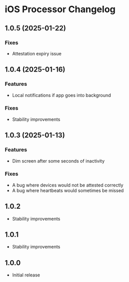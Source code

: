 # iOS Processor Changelog

## 1.0.5 (2025-01-22)

### Fixes

- Attestation expiry issue

## 1.0.4 (2025-01-16)

### Features

- Local notifications if app goes into background

### Fixes

- Stability improvements

## 1.0.3 (2025-01-13)

### Features

- Dim screen after some seconds of inactivity

### Fixes

- A bug where devices would not be attested correctly
- A bug where heartbeats would sometimes be missed

## 1.0.2

- Stability improvements

## 1.0.1

- Stability improvements

## 1.0.0

- Initial release
